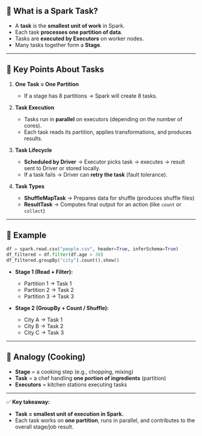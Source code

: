 ## 🔹 What is a Spark Task?

* A **task** is the **smallest unit of work** in Spark.
* Each task **processes one partition of data**.
* Tasks are **executed by Executors** on worker nodes.
* Many tasks together form a **Stage**.

---

## 🔹 Key Points About Tasks

1. **One Task = One Partition**

   * If a stage has 8 partitions → Spark will create 8 tasks.

2. **Task Execution**

   * Tasks run in **parallel** on executors (depending on the number of cores).
   * Each task reads its partition, applies transformations, and produces results.

3. **Task Lifecycle**

   * **Scheduled by Driver** → Executor picks task → executes → result sent to Driver or stored locally.
   * If a task fails → Driver can **retry the task** (fault tolerance).

4. **Task Types**

   * **ShuffleMapTask** → Prepares data for shuffle (produces shuffle files)
   * **ResultTask** → Computes final output for an action (like `count` or `collect`)

---

## 🔹 Example

```python
df = spark.read.csv("people.csv", header=True, inferSchema=True)
df_filtered = df.filter(df.age > 30)
df_filtered.groupBy("city").count().show()
```

* **Stage 1 (Read + Filter):**

  * Partition 1 → Task 1
  * Partition 2 → Task 2
  * Partition 3 → Task 3

* **Stage 2 (GroupBy + Count / Shuffle):**

  * City A → Task 1
  * City B → Task 2
  * City C → Task 3

---

## 🔹 Analogy (Cooking)

* **Stage** = a cooking step (e.g., chopping, mixing)
* **Task** = a chef handling **one portion of ingredients** (partition)
* **Executors** = kitchen stations executing tasks

---

✅ **Key takeaway:**

* **Task = smallest unit of execution in Spark.**
* Each task works on **one partition**, runs in parallel, and contributes to the overall stage/job result.
